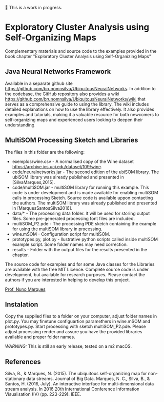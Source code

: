 :construction: This is a work in progress.

# Exploratory Cluster Analysis using Self-Organizing Maps

Complementary materials and source code to the examples provided in the book chapter "Exploratory Cluster Analysis using Self-Organizing Maps"


## Java Neural Networks Framework

Available in a separate github site <https://github.com/brunomnsilva/UbiquitousNeuralNetworks>. In addition to the codebase, the GitHub repository also provides a wiki <https://github.com/brunomnsilva/UbiquitousNeuralNetworks/wiki> that serves as a comprehensive guide to using the library. The wiki includes detailed explanations on how to use the library effectively. It also provides examples and tutorials, making it a valuable resource for both newcomers to self-organizing maps and experienced users looking to deepen their understanding.

## MultiSOM Processing Sketch and Libraries

The files in this folder are the following:

  - exemplos/wine.csv - A normalised copy of the Wine dataset <https://archive.ics.uci.edu/dataset/109/wine>.
  - code/neuralnetworks.jar - The second edition of the ubiSOM library. The ubiSOM library was already published and presented in [SilvaMarques,2015].
  - code/multiSOM.jar - multiSOM library for running this example. This code is under development and is made available for enabling multiSOM calls in processing Sketch. Source code is available uppon contacting the authors. The multiSOM library was already published and presented in [MarquesSantosSilva2016].
  - data/* - The processing data folder. It will be used for storing output files. Some pre-generated processing font files are included.
  - multiSOM_P2.pde - The processing PDE sketch containing the example for using the multiSOM library in processing.
  - wine.mSOM - Configuration script for multiSOM.
  - prototypes.py, plot.py - Ilustrative python scripts called inside multiSOM example script. Some folder names may need correction. 
  - results - Folder with the output files for the results presented in the chapter.

The source code for examples and for some Java classes for the Libraries are available with the free MIT Licence. Complete source code is under development, but available for research purposes. Please contact the authors if you are interested in helping to develop this project.

[Prof. Nuno Marques](mailto:nmm@fct.unl.pt?subject=[GitHub]MultiSOM)

## Instalation

Copy the supplied files to a folder on your computer, adjust folder names in plot.py. You may finetune configuartion paramethers in wine.mSOM and prototypes.py. Start processing with sketch multiSOM_P2.pde. Please adjust processing render and assure you have the provided libraries available and proper folder names.

*WARNING:* This is still an early release, tested on a m2 macOS.

## References

Silva, B., & Marques, N. (2015). The ubiquitous self-organizing map for non-stationary data streams. Journal of Big Data.
Marques, N. C., Silva, B., & Santos, H. (2016, July). An interactive interface for multi-dimensional data stream analysis. In 2016 20th International Conference Information Visualisation (IV) (pp. 223-229). IEEE.
